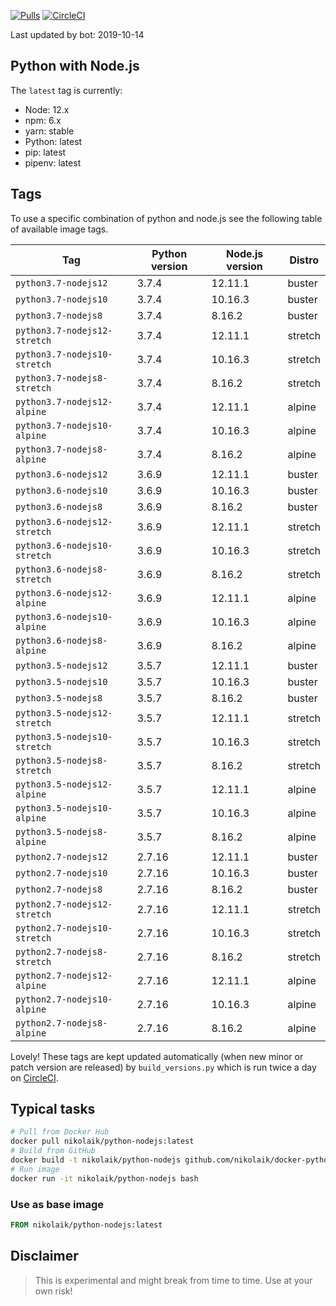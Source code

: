 [![Pulls](https://img.shields.io/docker/pulls/nikolaik/python-nodejs.svg?style=flat-square)](https://hub.docker.com/r/nikolaik/python-nodejs/)
[![CircleCI](https://img.shields.io/circleci/project/github/nikolaik/docker-python-nodejs.svg?style=flat-square)](https://circleci.com/gh/nikolaik/docker-python-nodejs)

Last updated by bot: 2019-10-14

## Python with Node.js
The `latest` tag is currently:

- Node: 12.x
- npm: 6.x
- yarn: stable
- Python: latest
- pip: latest
- pipenv: latest

## Tags
To use a specific combination of python and node.js see the following table of available image tags.

Tag | Python version | Node.js version | Distro
--- | --- | --- | ---
`python3.7-nodejs12` | 3.7.4 | 12.11.1 | buster
`python3.7-nodejs10` | 3.7.4 | 10.16.3 | buster
`python3.7-nodejs8` | 3.7.4 | 8.16.2 | buster
`python3.7-nodejs12-stretch` | 3.7.4 | 12.11.1 | stretch
`python3.7-nodejs10-stretch` | 3.7.4 | 10.16.3 | stretch
`python3.7-nodejs8-stretch` | 3.7.4 | 8.16.2 | stretch
`python3.7-nodejs12-alpine` | 3.7.4 | 12.11.1 | alpine
`python3.7-nodejs10-alpine` | 3.7.4 | 10.16.3 | alpine
`python3.7-nodejs8-alpine` | 3.7.4 | 8.16.2 | alpine
`python3.6-nodejs12` | 3.6.9 | 12.11.1 | buster
`python3.6-nodejs10` | 3.6.9 | 10.16.3 | buster
`python3.6-nodejs8` | 3.6.9 | 8.16.2 | buster
`python3.6-nodejs12-stretch` | 3.6.9 | 12.11.1 | stretch
`python3.6-nodejs10-stretch` | 3.6.9 | 10.16.3 | stretch
`python3.6-nodejs8-stretch` | 3.6.9 | 8.16.2 | stretch
`python3.6-nodejs12-alpine` | 3.6.9 | 12.11.1 | alpine
`python3.6-nodejs10-alpine` | 3.6.9 | 10.16.3 | alpine
`python3.6-nodejs8-alpine` | 3.6.9 | 8.16.2 | alpine
`python3.5-nodejs12` | 3.5.7 | 12.11.1 | buster
`python3.5-nodejs10` | 3.5.7 | 10.16.3 | buster
`python3.5-nodejs8` | 3.5.7 | 8.16.2 | buster
`python3.5-nodejs12-stretch` | 3.5.7 | 12.11.1 | stretch
`python3.5-nodejs10-stretch` | 3.5.7 | 10.16.3 | stretch
`python3.5-nodejs8-stretch` | 3.5.7 | 8.16.2 | stretch
`python3.5-nodejs12-alpine` | 3.5.7 | 12.11.1 | alpine
`python3.5-nodejs10-alpine` | 3.5.7 | 10.16.3 | alpine
`python3.5-nodejs8-alpine` | 3.5.7 | 8.16.2 | alpine
`python2.7-nodejs12` | 2.7.16 | 12.11.1 | buster
`python2.7-nodejs10` | 2.7.16 | 10.16.3 | buster
`python2.7-nodejs8` | 2.7.16 | 8.16.2 | buster
`python2.7-nodejs12-stretch` | 2.7.16 | 12.11.1 | stretch
`python2.7-nodejs10-stretch` | 2.7.16 | 10.16.3 | stretch
`python2.7-nodejs8-stretch` | 2.7.16 | 8.16.2 | stretch
`python2.7-nodejs12-alpine` | 2.7.16 | 12.11.1 | alpine
`python2.7-nodejs10-alpine` | 2.7.16 | 10.16.3 | alpine
`python2.7-nodejs8-alpine` | 2.7.16 | 8.16.2 | alpine

Lovely! These tags are kept updated automatically (when new minor or patch version are released) by `build_versions.py` which is run twice a day on [CircleCI](https://circleci.com/gh/nikolaik/docker-python-nodejs).

## Typical tasks
```bash
# Pull from Docker Hub
docker pull nikolaik/python-nodejs:latest
# Build from GitHub
docker build -t nikolaik/python-nodejs github.com/nikolaik/docker-python-nodejs
# Run image
docker run -it nikolaik/python-nodejs bash
```

### Use as base image
```Dockerfile
FROM nikolaik/python-nodejs:latest
```

## Disclaimer
> This is experimental and might break from time to time. Use at your own risk!
